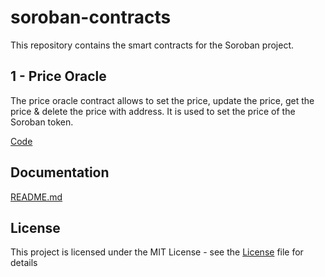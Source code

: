 # soroban-contracts

This repository contains the smart contracts for the Soroban project.

## 1 - Price Oracle

The price oracle contract allows to set the price, update the price, get the price & delete the price with address. It is used to set the price of the Soroban token.

[Code](/manage_prices_contract/)

## Documentation

[README.md](/manage_prices_contract/README.md)

## License

This project is licensed under the MIT License - see the [License](./LICENSE.md) file for details
